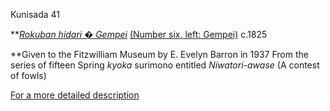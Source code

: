 Kunisada 41


**_[Rokuban hidari � Gempei](/exhibition/group-9)_ [(Number six, left: Gempei)](/exhibition/group-9)
c.1825


**Given to the Fitzwilliam Museum by E. Evelyn Barron in 1937 From the series of fifteen Spring _kyoka_ surimono entitled _Niwatori-awase_ (A contest of fowls)

[For a more detailed description](../text483.htm)
